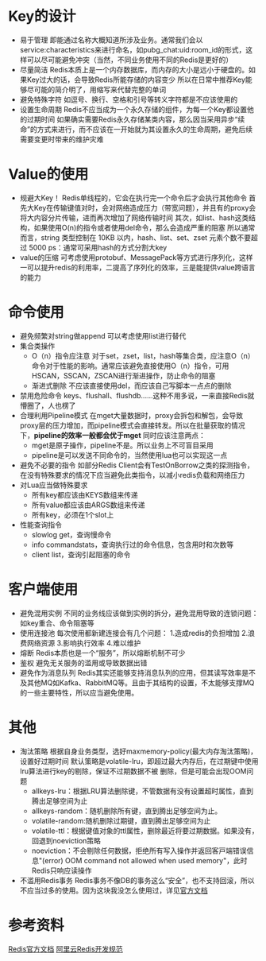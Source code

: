 # Key的设计
- 易于管理
即能通过名称大概知道所涉及业务。通常我们会以service:characteristics来进行命名，如pubg_chat:uid:room_id的形式，这样可以尽可能避免冲突（当然，不同业务使用不同的Redis是更好的）
- 尽量简洁
Redis本质上是一个内存数据库，而内存的大小是远小于硬盘的。如果Key过大的话，会导致Redis所能存储的内容变少
所以在日常中推荐Key能够尽可能的简介明了，用缩写来代替完整的单词
- 避免特殊字符
如逗号、换行、空格和引号等转义字符都是不应该使用的
- 设置生命周期
Redis不应当成为一个永久存储的组件，为每一个Key都设置他的过期时间
如果确实需要Redis永久存储某类内容，那么因当采用异步“续命”的方式来进行，而不应该在一开始就为其设置永久的生命周期，避免后续需要变更时带来的维护灾难

# Value的使用
- 规避大Key！
Redis单线程的，它会在执行完一个命令后才会执行其他命令
首先大Key在传输键值对时，会对网络造成压力（带宽问题），并且有的proxy会将大内容分片传输，进而再次增加了网络传输时间
其次，如list、hash这类结构，如果使用O(n)的指令或者使用del命令，那么会造成严重的阻塞
所以通常而言，string 类型控制在 10KB 以内，hash、list、set、zset 元素个数不要超过 5000
ps：通常可采用hash的方式分割大key
- value的压缩
可考虑使用protobuf、MessagePack等方式进行序列化，这样一可以提升redis的利用率，二提高了序列化的效率，三是能提供value跨语言的能力

# 命令使用
- 避免频繁对string做append
可以考虑使用list进行替代
- 集合类操作
	- O（n）指令应注意
对于set，zset，list，hash等集合类，应注意O（n）命令对于性能的影响。通常应该避免直接使用O（n）指令，可用HSCAN，SSCAN，ZSCAN进行渐进操作，防止命令的阻塞
	- 渐进式删除
不应该直接使用del，而应该自己写脚本一点点的删除
- 禁用危险命令
keys、flushall、flushdb......这种不用多说，一来直接Redis就懵圈了，人也楞了
- 合理利用Pipeline模式
在mget大量数据时，proxy会拆包和解包，会导致proxy层的压力增加，而pipeline模式会直接转发。所以在批量获取的情况下，**pipeline的效率一般都会优于mget**
同时应该注意两点：
	- mget是原子操作，pipeline不是。所以业务上不可盲目采用
	- pipeline是可以发送不同命令的，当然使用lua也可以实现这一点
- 避免不必要的指令
如部分Redis Client会有TestOnBorrow之类的探测指令，在没有特殊要求的情况下应当避免此类指令，以减小redis负载和网络压力
- 对Lua应当做特殊要求
	- 所有key都应该由KEYS数组来传递
	- 所有value都应该由ARGS数组来传递
	- 所有key，必须在1个slot上
- 性能查询指令
	- slowlog get，查询慢命令
	- info commandstats，查询执行过的命令信息，包含用时和次数等
	- client list，查询引起阻塞的命令


# 客户端使用
- 避免混用实例
不同的业务线应该做到实例的拆分，避免混用导致的连锁问题：如key重合、命令阻塞等
- 使用连接池
每次使用都新建连接会有几个问题：
1.造成redis的负担增加
2.浪费网络资源
3.影响执行效率
4.难以维护
- 熔断
Redis本质也是一个“服务”，所以熔断机制不可少
- 鉴权
避免无关服务的滥用或导致数据出错
- 避免作为消息队列
Redis其实还能够支持消息队列的应用，但其读写效率是不及其他MQ如Kafka、RabbitMQ等。且由于其结构的设置，不太能够支撑MQ的一些主要特性，所以应当避免使用。

# 其他
- 淘汰策略
根据⾃⾝业务类型，选好maxmemory-policy(最⼤内存淘汰策略)，设置好过期时间
默认策略是volatile-lru，即超过最⼤内存后，在过期键中使⽤lru算法进⾏key的剔除，保证不过期数据不被 删除，但是可能会出现OOM问题
	- allkeys-lru：根据LRU算法删除键，不管数据有没有设置超时属性，直到腾出⾜够空间为⽌
	- allkeys-random：随机删除所有键，直到腾出⾜够空间为⽌。
	- volatile-random:随机删除过期键，直到腾出⾜够空间为⽌
	- volatile-ttl：根据键值对象的ttl属性，删除最近将要过期数据。如果没有，回退到noeviction策略
	- noeviction：不会剔除任何数据，拒绝所有写⼊操作并返回客⼾端错误信息"(error) OOM command not allowed when used memory"，此时Redis只响应读操作
- 不滥用Redis事务
Redis事务不像DB的事务这么“安全”，也不支持回滚，所以不应当过多的使用。因为这块我没怎么使用过，详见[官方文档](https://redis.io/topics/transactions)

# 参考资料
[Redis官方文档](https://redis.io/documentation)
[阿里云Redis开发规范](https://www.infoq.cn/article/K7dB5AFKI9mr5Ugbs_px)
